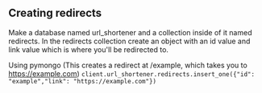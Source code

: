 ## Creating redirects
Make a database named url_shortener and a collection inside of it named redirects. In the redirects collection create an object with an id value and link value which is where you'll be redirected to.

Using pymongo (This creates a redirect at /example, which takes you to https://example.com)
``client.url_shortener.redirects.insert_one({"id": "example","link": "https://example.com"})``
